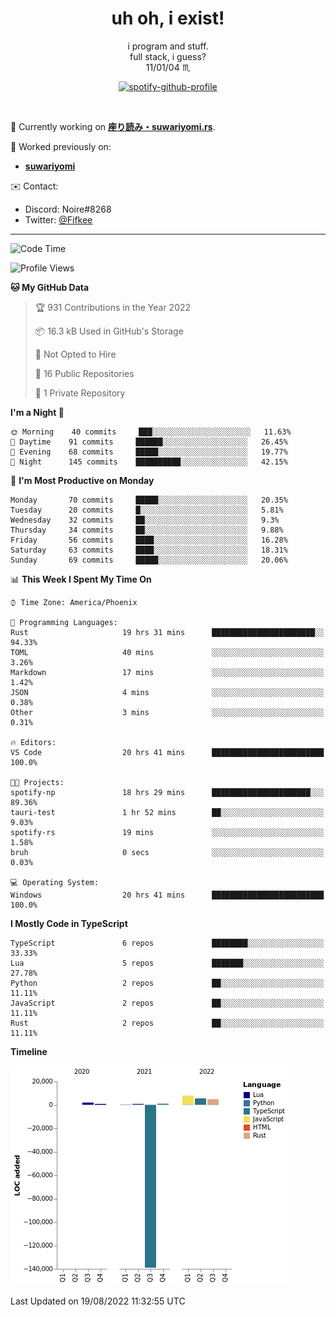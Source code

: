 <!--
**Nowaaru/nowaaru** is a ✨ _special_ ✨ repository because its `README.md` (this file) appears on your GitHub profile.

Here are some ideas to get you started:

- 🔭 I’m currently working on ...
- 🌱 I’m currently learning ...
- 👯 I’m looking to collaborate on ...
- 🤔 I’m looking for help with ...
- 💬 Ask me about ...
- 📫 How to reach me: ...
- 😄 Pronouns: ...
- ⚡ Fun fact: ...
-->

<h1 align="center"> uh oh, i exist!</h1>

<p align="center">
  i program and stuff.<br/>
  full stack, i guess?<br/>
  11/01/04 ♏ 
</p>

<!--
<p align="center">
╭──────────────────────────╮<br/>
│                        <a href="https://open.spotify.com/track/5iY3ZEHlQGFosdnROBDIg7?si=d7fd7fe8c7a747a1">Lavender</a>                      │<br/>
│               <a href="https://open.spotify.com/artist/6oeSQ4qmDQ7n89Rdt6tLLn?si=2773a05ce8b94a6c"><code>Rav</code></a>, <a href="https://open.spotify.com/artist/3vxcGARzVb3sETtt0Jxp7v?si=a4d26afacb46454f"><code>Kill Bill: The Rapper</code></a>               │<br/>
│             00:29 <a href="https://www.youtube.com/watch?v=dQw4w9WgXcQ">━━⬤</a>─────── 02:19              │<br/>
╰──────────────────────────╯<br/>
</p>
-->

<div align="center">

[![spotify-github-profile](https://spotify-github-profile.vercel.app/api/view?uid=fifkee&cover_image=true&theme=novatorem&bar_color=53b14f&bar_color_cover=true)](https://spotify-github-profile.vercel.app/api/view?uid=fifkee&redirect=true)

</div>
<br />

🦀 Currently working on **[座り読み・suwariyomi.rs](https://github.com/Nowaaru/suwariyomi.rs)**.

💫 Worked previously on: 
- **[suwariyomi](https://github.com/Nowaaru/suwariyomi)**



✉️ Contact:
- Discord: Noire#8268
- Twitter: <a href=https://twitter.com/@Fifkee>@Fifkee</a>

---

<!--START_SECTION:waka-->
![Code Time](http://img.shields.io/badge/Code%20Time-11%20hrs%2013%20mins-blue)

![Profile Views](http://img.shields.io/badge/Profile%20Views-1-blue)

**🐱 My GitHub Data** 

> 🏆 931 Contributions in the Year 2022
 > 
> 📦 16.3 kB Used in GitHub's Storage 
 > 
> 🚫 Not Opted to Hire
 > 
> 📜 16 Public Repositories 
 > 
> 🔑 1 Private Repository 
 > 
**I'm a Night 🦉** 

```text
🌞 Morning    40 commits     ███░░░░░░░░░░░░░░░░░░░░░░   11.63% 
🌆 Daytime    91 commits     ██████░░░░░░░░░░░░░░░░░░░   26.45% 
🌃 Evening    68 commits     █████░░░░░░░░░░░░░░░░░░░░   19.77% 
🌙 Night      145 commits    ██████████░░░░░░░░░░░░░░░   42.15%

```
📅 **I'm Most Productive on Monday** 

```text
Monday       70 commits     █████░░░░░░░░░░░░░░░░░░░░   20.35% 
Tuesday      20 commits     █░░░░░░░░░░░░░░░░░░░░░░░░   5.81% 
Wednesday    32 commits     ██░░░░░░░░░░░░░░░░░░░░░░░   9.3% 
Thursday     34 commits     ██░░░░░░░░░░░░░░░░░░░░░░░   9.88% 
Friday       56 commits     ████░░░░░░░░░░░░░░░░░░░░░   16.28% 
Saturday     63 commits     ████░░░░░░░░░░░░░░░░░░░░░   18.31% 
Sunday       69 commits     █████░░░░░░░░░░░░░░░░░░░░   20.06%

```


📊 **This Week I Spent My Time On** 

```text
⌚︎ Time Zone: America/Phoenix

💬 Programming Languages: 
Rust                     19 hrs 31 mins      ███████████████████████░░   94.33% 
TOML                     40 mins             ░░░░░░░░░░░░░░░░░░░░░░░░░   3.26% 
Markdown                 17 mins             ░░░░░░░░░░░░░░░░░░░░░░░░░   1.42% 
JSON                     4 mins              ░░░░░░░░░░░░░░░░░░░░░░░░░   0.38% 
Other                    3 mins              ░░░░░░░░░░░░░░░░░░░░░░░░░   0.31%

🔥 Editors: 
VS Code                  20 hrs 41 mins      █████████████████████████   100.0%

🐱‍💻 Projects: 
spotify-np               18 hrs 29 mins      ██████████████████████░░░   89.36% 
tauri-test               1 hr 52 mins        ██░░░░░░░░░░░░░░░░░░░░░░░   9.03% 
spotify-rs               19 mins             ░░░░░░░░░░░░░░░░░░░░░░░░░   1.58% 
bruh                     0 secs              ░░░░░░░░░░░░░░░░░░░░░░░░░   0.03%

💻 Operating System: 
Windows                  20 hrs 41 mins      █████████████████████████   100.0%

```

**I Mostly Code in TypeScript** 

```text
TypeScript               6 repos             ████████░░░░░░░░░░░░░░░░░   33.33% 
Lua                      5 repos             ███████░░░░░░░░░░░░░░░░░░   27.78% 
Python                   2 repos             ██░░░░░░░░░░░░░░░░░░░░░░░   11.11% 
JavaScript               2 repos             ██░░░░░░░░░░░░░░░░░░░░░░░   11.11% 
Rust                     2 repos             ██░░░░░░░░░░░░░░░░░░░░░░░   11.11%

```


**Timeline**

![Chart not found](https://raw.githubusercontent.com/Nowaaru/Nowaaru/main/charts/bar_graph.png) 


 Last Updated on 19/08/2022 11:32:55 UTC
<!--END_SECTION:waka-->

<!--
[![Nowaaru's GitHub stats](https://github-readme-stats.vercel.app/api?username=Nowaaru&theme=dracula&show_icons=true)](https://github.com/anuraghazra/github-readme-stats)

[![Top Langs](https://github-readme-stats.vercel.app/api/top-langs/?username=Nowaaru&layout=compact&theme=dracula)](https://github.com/anuraghazra/github-readme-stats)
-->
